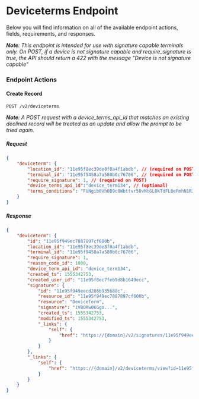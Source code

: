 # Deviceterms Endpoint

Below you will find information on all of the available endpoint actions, fields, requirements, and responses.

_**Note**: This endpoint is intended for use with signature capable terminals only.  On POST, if a device is not signature capable and require_signature is true, the API should return a 422 with the message "Device is not signature capable"_

### Endpoint Actions

#### Create Record

```POST /v2/deviceterms```

_**Note**: A POST request with a device_terms_api_id that matches an existing declined record will be treated as an update and allow the prompt to be tried again._

##### Request
```json
{
    "deviceterm": {
        "location_id": "11e95f8ec39de8f0a4f1abdb", // (required on POST)
        "terminal_id": "11e95f9458a7a580b0c76706", // (required on POST)
        "require_signature": 1, // (required on POST)
        "device_terms_api_id":"device_term134", // (optional)
        "terms_conditions": "FUNgib0Vh0B9c0Wbttvr50vNtGLOkTdFL0eFmhN1RJpKhK14IENeDa8irp2dEk9thEcVHvVEyriQeZLs5NjNsCzqNj9JDA4RSJwK647IFtYjrNPN1nBb9bw6hoQ71oT5kpsiXGt8HcqBFVBVeDA7psIzKAyDveAw2o1hfjipkOtXrPgWun0rYwyyFuvqkT1egQYKfYDj" // (required on POST)
    }
}
```

##### Response
```json
{
    "deviceterm": {
        "id": "11e95f949ec7887897cf600b",
        "location_id": "11e95f8ec39de8f0a4f1abdb",
        "terminal_id": "11e95f9458a7a580b0c76706",
        "require_signature": 1,
        "reason_code_id": 1000,
        "device_term_api_id": "device_term134",
        "created_ts": 1555342753,
        "created_user_id": "11e95f8ec7feb9d8b1649ecc",
        "signature": {
            "id": "11e95f949eecd286b935688c",
            "resource_id": "11e95f949ec7887897cf600b",
            "resource": "DeviceTerm",
            "signature": "iVBORw0KGgo...",
            "created_ts": 1555342753,
            "modified_ts": 1555342753,
            "_links": {
                "self": {
                    "href": "https://{domain}/v2/signatures/11e95f949eecd286b935688c"
                }
            }
        },
        "_links": {
            "self": {
                "href": "https://{domain}/v2/deviceterms/view?id=11e95f949ec7887897cf600b"
            }
        }
    }
}
```
